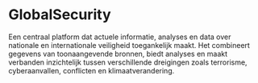 # GlobalSecurity
Een centraal platform dat actuele informatie, analyses en data over nationale en internationale veiligheid toegankelijk maakt. Het combineert gegevens van toonaangevende bronnen, biedt analyses en maakt verbanden inzichtelijk tussen verschillende dreigingen zoals terrorisme, cyberaanvallen, conflicten en klimaatverandering.
